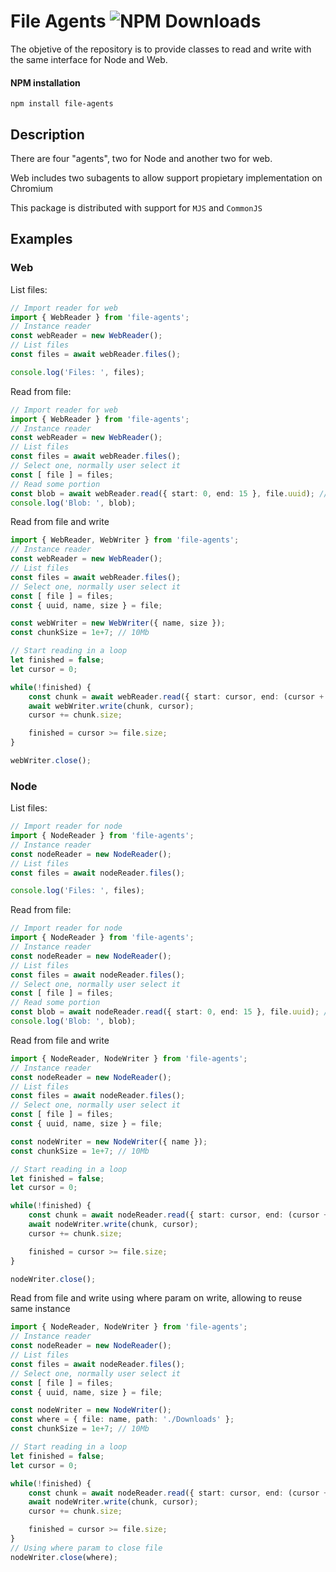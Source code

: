# File Agents ![NPM Downloads](https://img.shields.io/npm/dw/file-agents)

The objetive of the repository is to provide classes to read and write with the same interface for Node and Web.

#### NPM installation
```
npm install file-agents
```


## Description

There are four "agents", two for Node and another two for web.

Web includes two subagents to allow support propietary implementation on Chromium

This package is distributed with support for `MJS` and `CommonJS`

## Examples

### Web

List files:

``` ts
// Import reader for web
import { WebReader } from 'file-agents';
// Instance reader
const webReader = new WebReader();
// List files
const files = await webReader.files();

console.log('Files: ', files);

```

Read from file:
``` ts
// Import reader for web
import { WebReader } from 'file-agents';
// Instance reader
const webReader = new WebReader();
// List files
const files = await webReader.files();
// Select one, normally user select it
const [ file ] = files;
// Read some portion
const blob = await webReader.read({ start: 0, end: 15 }, file.uuid); // uuid is optional except first time
console.log('Blob: ', blob);

```

Read from file and write

``` ts
import { WebReader, WebWriter } from 'file-agents';
// Instance reader
const webReader = new WebReader();
// List files
const files = await webReader.files();
// Select one, normally user select it
const [ file ] = files;
const { uuid, name, size } = file;

const webWriter = new WebWriter({ name, size });
const chunkSize = 1e+7; // 10Mb

// Start reading in a loop
let finished = false;
let cursor = 0;

while(!finished) {
    const chunk = await webReader.read({ start: cursor, end: (cursor + chunkSize) }, uuid);
    await webWriter.write(chunk, cursor);
    cursor += chunk.size;

    finished = cursor >= file.size;
}

webWriter.close();
```

### Node

List files:

``` ts
// Import reader for node
import { NodeReader } from 'file-agents';
// Instance reader
const nodeReader = new NodeReader();
// List files
const files = await nodeReader.files();

console.log('Files: ', files);

```

Read from file:
``` ts
// Import reader for node
import { NodeReader } from 'file-agents';
// Instance reader
const nodeReader = new NodeReader();
// List files
const files = await nodeReader.files();
// Select one, normally user select it
const [ file ] = files;
// Read some portion
const blob = await nodeReader.read({ start: 0, end: 15 }, file.uuid); // uuid is optional except first time
console.log('Blob: ', blob);

```

Read from file and write

``` ts
import { NodeReader, NodeWriter } from 'file-agents';
// Instance reader
const nodeReader = new NodeReader();
// List files
const files = await nodeReader.files();
// Select one, normally user select it
const [ file ] = files;
const { uuid, name, size } = file;

const nodeWriter = new NodeWriter({ name });
const chunkSize = 1e+7; // 10Mb

// Start reading in a loop
let finished = false;
let cursor = 0;

while(!finished) {
    const chunk = await nodeReader.read({ start: cursor, end: (cursor + chunkSize) }, uuid);
    await nodeWriter.write(chunk, cursor);
    cursor += chunk.size;

    finished = cursor >= file.size;
}

nodeWriter.close();
```

Read from file and write using where param on write, allowing to reuse same instance

```ts
import { NodeReader, NodeWriter } from 'file-agents';
// Instance reader
const nodeReader = new NodeReader();
// List files
const files = await nodeReader.files();
// Select one, normally user select it
const [ file ] = files;
const { uuid, name, size } = file;

const nodeWriter = new NodeWriter();
const where = { file: name, path: './Downloads' };
const chunkSize = 1e+7; // 10Mb

// Start reading in a loop
let finished = false;
let cursor = 0;

while(!finished) {
    const chunk = await nodeReader.read({ start: cursor, end: (cursor + chunkSize) }, uuid);
    await nodeWriter.write(chunk, cursor);
    cursor += chunk.size;

    finished = cursor >= file.size;
}
// Using where param to close file
nodeWriter.close(where);
```